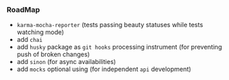 ### RoadMap

* `karma-mocha-reporter` (tests passing beauty statuses while tests watching mode)
* add `chai`
* add `husky` package as `git hooks` processing instrument (for preventing push of broken changes)
* add `sinon` (for async availabilities)
* add `mocks` optional using (for independent `api` development)

